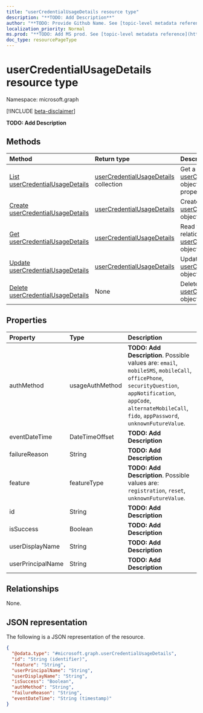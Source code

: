```yaml
---
title: "userCredentialUsageDetails resource type"
description: "**TODO: Add Description**"
author: "**TODO: Provide Github Name. See [topic-level metadata reference](https://msgo.azurewebsites.net/add/document/guidelines/metadata.html#topic-level-metadata)**"
localization_priority: Normal
ms.prod: "**TODO: Add MS prod. See [topic-level metadata reference](https://msgo.azurewebsites.net/add/document/guidelines/metadata.html#topic-level-metadata)**"
doc_type: resourcePageType
---
```


# userCredentialUsageDetails resource type

Namespace: microsoft.graph

[!INCLUDE [beta-disclaimer](../../includes/beta-disclaimer.md)]

**TODO: Add Description**

## Methods
|Method|Return type|Description|
|:---|:---|:---|
|[List userCredentialUsageDetails](../api/usercredentialusagedetails-list.md)|[userCredentialUsageDetails](../resources/usercredentialusagedetails.md) collection|Get a list of the [userCredentialUsageDetails](../resources/usercredentialusagedetails.md) objects and their properties.|
|[Create userCredentialUsageDetails](../api/usercredentialusagedetails-create.md)|[userCredentialUsageDetails](../resources/usercredentialusagedetails.md)|Create a new [userCredentialUsageDetails](../resources/usercredentialusagedetails.md) object.|
|[Get userCredentialUsageDetails](../api/usercredentialusagedetails-get.md)|[userCredentialUsageDetails](../resources/usercredentialusagedetails.md)|Read the properties and relationships of a [userCredentialUsageDetails](../resources/usercredentialusagedetails.md) object.|
|[Update userCredentialUsageDetails](../api/usercredentialusagedetails-update.md)|[userCredentialUsageDetails](../resources/usercredentialusagedetails.md)|Update the properties of a [userCredentialUsageDetails](../resources/usercredentialusagedetails.md) object.|
|[Delete userCredentialUsageDetails](../api/usercredentialusagedetails-delete.md)|None|Deletes a [userCredentialUsageDetails](../resources/usercredentialusagedetails.md) object.|

## Properties
|Property|Type|Description|
|:---|:---|:---|
|authMethod|usageAuthMethod|**TODO: Add Description**. Possible values are: `email`, `mobileSMS`, `mobileCall`, `officePhone`, `securityQuestion`, `appNotification`, `appCode`, `alternateMobileCall`, `fido`, `appPassword`, `unknownFutureValue`.|
|eventDateTime|DateTimeOffset|**TODO: Add Description**|
|failureReason|String|**TODO: Add Description**|
|feature|featureType|**TODO: Add Description**. Possible values are: `registration`, `reset`, `unknownFutureValue`.|
|id|String|**TODO: Add Description**|
|isSuccess|Boolean|**TODO: Add Description**|
|userDisplayName|String|**TODO: Add Description**|
|userPrincipalName|String|**TODO: Add Description**|

## Relationships
None.

## JSON representation
The following is a JSON representation of the resource.
<!-- {
  "blockType": "resource",
  "keyProperty": "id",
  "@odata.type": "microsoft.graph.userCredentialUsageDetails",
  "openType": false
}
-->
``` json
{
  "@odata.type": "#microsoft.graph.userCredentialUsageDetails",
  "id": "String (identifier)",
  "feature": "String",
  "userPrincipalName": "String",
  "userDisplayName": "String",
  "isSuccess": "Boolean",
  "authMethod": "String",
  "failureReason": "String",
  "eventDateTime": "String (timestamp)"
}
```

